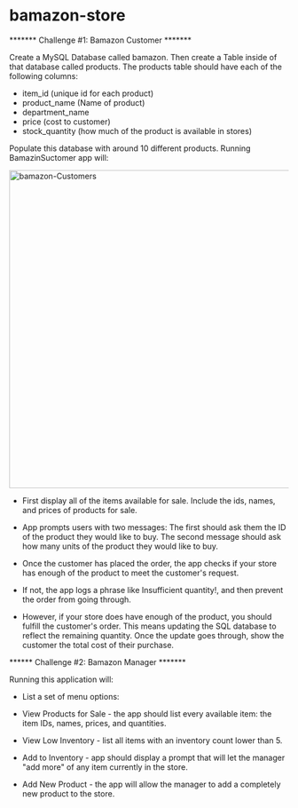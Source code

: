 # bamazon-store

******* Challenge #1: Bamazon Customer *******


Create a MySQL Database called bamazon.
Then create a Table inside of that database called products.
The products table should have each of the following columns:

* item_id (unique id for each product)
* product_name (Name of product)
* department_name
* price (cost to customer)
* stock_quantity (how much of the product is available in stores)

Populate this database with around 10 different products. 
Running BamazinSuctomer app will:

<img width="573" alt="bamazon-Customers" src="https://user-images.githubusercontent.com/44987476/55530464-7d924600-5663-11e9-9f28-c8447ace79c7.png">

* First display all of the items available for sale. Include the ids, names, and prices of products for sale.


* App prompts users with two messages: 
The first should ask them the ID of the product they would like to buy.
The second message should ask how many units of the product they would like to buy.

* Once the customer has placed the order, the app checks if your store has enough of the product to meet the customer's request.


* If not, the app logs a phrase like Insufficient quantity!, and then prevent the order from going through.


* However, if your store does have enough of the product, you should fulfill the customer's order.
This means updating the SQL database to reflect the remaining quantity.
Once the update goes through, show the customer the total cost of their purchase.



****** Challenge #2: Bamazon Manager *******

Running this application will:

* List a set of menu options:

* View Products for Sale - the app should list every available item: the item IDs, names, prices, and quantities.

* View Low Inventory - list all items with an inventory count lower than 5.

* Add to Inventory - app should display a prompt that will let the manager "add more" of any item currently in the store.

* Add New Product - the app will allow the manager to add a completely new product to the store.








